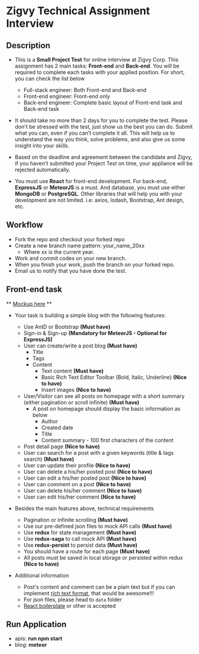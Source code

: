 # Zigvy Technical Assignment Interview

## Description
- This is a **Small Project Test** for online interview at Zigvy Corp. This assignment has 2 main tasks: **Front-end** and **Back-end**. You will be required to complete each tasks with your applied position. For short, you can check the list below
  - Full-stack engineer: Both Front-end and Back-end
  - Front-end engineer: Front-end only
  - Back-end engineer: Complete basic layout of Front-end task and Back-end task

- It should take no more than 2 days for you to complete the test. Please don't be stressed with the test, just show us the best you can do.  Submit what you can, even if you can’t complete it all. This will help us to understand the way you think, solve problems, and also give us some insight into your skills.

- Based on the deadline and agreement between the candidate and Zigvy, if you haven't submitted your Project Test on time, your appliance will be rejected automatically.

- You must use **React** for front-end development. For back-end, **ExpressJS** or **MeteorJS** is a must. And database, you must use either **MongoDB** or **PostgreSQL**. Other libraries that will help you with your development are not limited. i.e: axios, lodash, Bootstrap, Ant design, etc.

## Workflow
  - Fork the repo and checkout your forked repo
  - Create a new branch name pattern: your_name_20xx
      - Where xx is the current year.
  - Work and commit codes on your new branch.
  - When you finish your work, push the branch on your forked repo.
  - Email us to notify that you have done the test.

## Front-end task
** [Mockup here](/mockup/homepage.png) **

- Your task is building a simple blog with the following features:
  - Use AntD or Bootstrap **(Must have)**
  - Sign-in & Sign-up **(Mandatory for MeteorJS - Optional for ExpressJS)**
  - User can create/write a post blog **(Must have)**
    - Title
    - Tags
    - Content
      - Text content **(Must have)**
      - Basic Rich Text Editor Toolbar (Bold, Italic, Underline) **(Nice to have)**
      - Insert images **(Nice to have)**
  - User/Visitor can see all posts on homepage with a short summary (either pagination or scroll infinite) **(Must have)**
    - A post on homepage should display the basic information as below
      - Author
      - Created date
      - Title
      - Content summary - 100 first characters of the content
  - Post detail page **(Nice to have)**
  - User can search for a post with a given keywords (title & tags search) **(Must have)**
  - User can update their profile **(Nice to have)**
  - User can delete a his/her posted post **(Nice to have)**
  - User can edit a his/her posted post **(Nice to have)**
  - User can comment on a post **(Nice to have)**
  - User can delete his/her comment **(Nice to have)**
  - User can edit his/her comment **(Nice to have)**


- Besides the main features above, technical requirements
  - Pagination or infinite scrolling **(Must have)**
  - Use our pre-defined json files to mock API calls **(Must have)**
  - Use **redux** for state management **(Must have)**
  - Use **redux-saga** to call mock API **(Must have)**
  - Use **redux-persist** to persist data **(Must have)**
  - You should have a route for each page **(Must have)**
  - All posts must be saved in local storage or persisted within redux **(Nice to have)**

- Additional information
  - Post's content and comment can be a plain text but if you can implement [rich text format](https://en.wikipedia.org/wiki/Rich_Text_Format), that would be awesome!!!
  - For json files, please head to `data` folder
  - [React boilerplate](https://github.com/react-boilerplate/react-boilerplate) or other is accepted

## Run Application
 - apis: **run npm start**
 - blog: **meteor**
